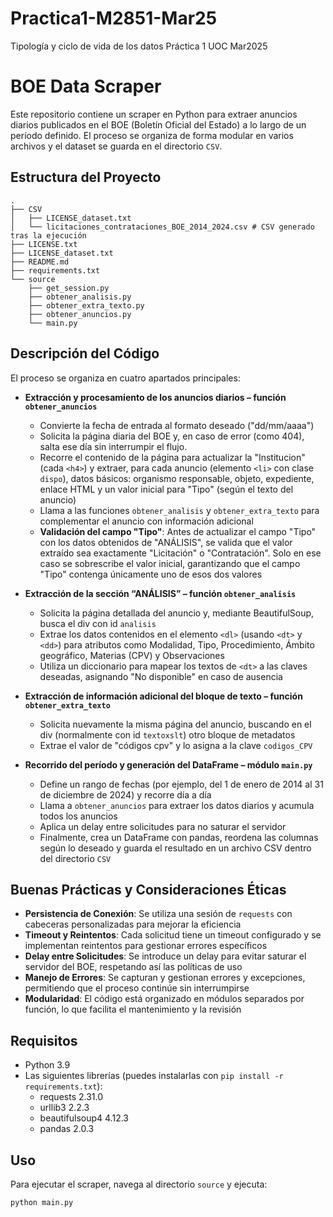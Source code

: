 # Practica1-M2851-Mar25
Tipología y ciclo de vida de los datos Práctica 1 UOC Mar2025

# BOE Data Scraper

Este repositorio contiene un scraper en Python para extraer anuncios diarios publicados en el BOE (Boletín Oficial del Estado) a lo largo de un período definido. El proceso se organiza de forma modular en varios archivos y el dataset se guarda en el directorio `CSV`.

## Estructura del Proyecto

```
. 
├── CSV
│   ├── LICENSE_dataset.txt 
│   └── licitaciones_contrataciones_BOE_2014_2024.csv # CSV generado tras la ejecución
├── LICENSE.txt 
├── LICENSE_dataset.txt 
├── README.md 
├── requirements.txt 
└── source 
    ├── get_session.py 
    ├── obtener_analisis.py 
    ├── obtener_extra_texto.py 
    ├── obtener_anuncios.py 
    └── main.py
```

  
## Descripción del Código

El proceso se organiza en cuatro apartados principales:

- **Extracción y procesamiento de los anuncios diarios – función `obtener_anuncios`**  
  - Convierte la fecha de entrada al formato deseado ("dd/mm/aaaa")
  - Solicita la página diaria del BOE y, en caso de error (como 404), salta ese día sin interrumpir el flujo.
  - Recorre el contenido de la página para actualizar la "Institucion" (cada `<h4>`) y extraer, para cada anuncio (elemento `<li>` con clase `dispo`), datos básicos: organismo responsable, objeto, expediente, enlace HTML y un valor inicial para "Tipo" (según el texto del anuncio)
  - Llama a las funciones `obtener_analisis` y `obtener_extra_texto` para complementar el anuncio con información adicional  
  - **Validación del campo "Tipo"**: Antes de actualizar el campo "Tipo" con los datos obtenidos de "ANÁLISIS", se valida que el valor extraído sea exactamente "Licitación" o "Contratación". Solo en ese caso se sobrescribe el valor inicial, garantizando que el campo "Tipo" contenga únicamente uno de esos dos valores

- **Extracción de la sección “ANÁLISIS” – función `obtener_analisis`**  
  - Solicita la página detallada del anuncio y, mediante BeautifulSoup, busca el div con id `analisis`  
  - Extrae los datos contenidos en el elemento `<dl>` (usando `<dt>` y `<dd>`) para atributos como Modalidad, Tipo, Procedimiento, Ámbito geográfico, Materias (CPV) y Observaciones
  - Utiliza un diccionario para mapear los textos de `<dt>` a las claves deseadas, asignando "No disponible" en caso de ausencia

- **Extracción de información adicional del bloque de texto – función `obtener_extra_texto`**  
  - Solicita nuevamente la misma página del anuncio, buscando en el div (normalmente con id `textoxslt`) otro bloque de metadatos
  - Extrae el valor de "códigos cpv" y lo asigna a la clave `codigos_CPV`

- **Recorrido del período y generación del DataFrame – módulo `main.py`**  
  - Define un rango de fechas (por ejemplo, del 1 de enero de 2014 al 31 de diciembre de 2024) y recorre día a día
  - Llama a `obtener_anuncios` para extraer los datos diarios y acumula todos los anuncios
  - Aplica un delay entre solicitudes para no saturar el servidor
  - Finalmente, crea un DataFrame con pandas, reordena las columnas según lo deseado y guarda el resultado en un archivo CSV dentro del directorio `CSV`

## Buenas Prácticas y Consideraciones Éticas

- **Persistencia de Conexión**: Se utiliza una sesión de `requests` con cabeceras personalizadas para mejorar la eficiencia
- **Timeout y Reintentos**: Cada solicitud tiene un timeout configurado y se implementan reintentos para gestionar errores específicos
- **Delay entre Solicitudes**: Se introduce un delay para evitar saturar el servidor del BOE, respetando así las políticas de uso
- **Manejo de Errores**: Se capturan y gestionan errores y excepciones, permitiendo que el proceso continúe sin interrumpirse
- **Modularidad**: El código está organizado en módulos separados por función, lo que facilita el mantenimiento y la revisión

## Requisitos

- Python 3.9  
- Las siguientes librerías (puedes instalarlas con `pip install -r requirements.txt`):
  - requests 2.31.0
  - urllib3 2.2.3
  - beautifulsoup4 4.12.3
  - pandas 2.0.3

## Uso

Para ejecutar el scraper, navega al directorio `source` y ejecuta:

```bash
python main.py
```
